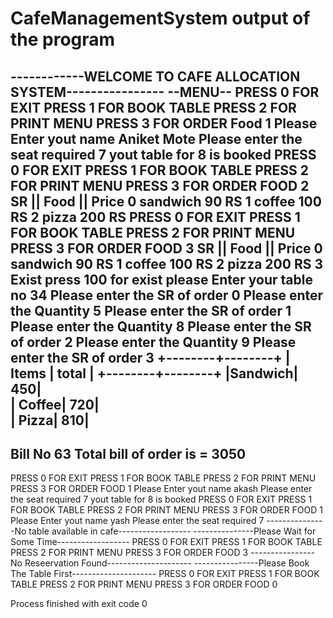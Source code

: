 # CafeManagementSystem    output of the program
------------WELCOME TO CAFE ALLOCATION SYSTEM----------------
--MENU--
PRESS 0 FOR EXIT
PRESS 1 FOR BOOK TABLE
PRESS 2 FOR PRINT MENU
PRESS 3 FOR ORDER Food
1
Please Enter yout name
Aniket Mote
Please enter the seat required
7
yout table for 8 is booked
PRESS 0 FOR EXIT
PRESS 1 FOR BOOK TABLE
PRESS 2 FOR PRINT MENU
PRESS 3 FOR ORDER FOOD
2
SR      ||     Food     ||     Price
0           sandwich       90 RS
1           coffee         100 RS
2           pizza          200 RS
PRESS 0 FOR EXIT
PRESS 1 FOR BOOK TABLE
PRESS 2 FOR PRINT MENU
PRESS 3 FOR ORDER FOOD
3
SR      ||     Food     ||     Price
0           sandwich       90 RS
1           coffee         100 RS
2           pizza          200 RS
3           Exist
press 100 for exist
please Enter your table no
34
Please enter the  SR  of order
0
Please enter the Quantity
5
Please enter the  SR  of order
1
Please enter the Quantity
8
Please enter the  SR  of order
2
Please enter the Quantity
9
Please enter the  SR  of order
3
+--------+--------+
|  Items | total |
+--------+--------+
|Sandwich|     450|    
|  Coffee|     720|    
|   Pizza|     810|    
---------------------------------------------
Bill No 63 Total bill of order is = 3050
---------------------------------------------
PRESS 0 FOR EXIT
PRESS 1 FOR BOOK TABLE
PRESS 2 FOR PRINT MENU
PRESS 3 FOR ORDER FOOD
1
Please Enter yout name
akash
Please enter the seat required
7
yout table for 8 is booked
PRESS 0 FOR EXIT
PRESS 1 FOR BOOK TABLE
PRESS 2 FOR PRINT MENU
PRESS 3 FOR ORDER FOOD
1
Please Enter yout name
yash
Please enter the seat required
7
---------------No table available in cafe------------------
---------------Please Wait for Some Time------------------
PRESS 0 FOR EXIT
PRESS 1 FOR BOOK TABLE
PRESS 2 FOR PRINT MENU
PRESS 3 FOR ORDER FOOD
3
----------------No Reseervation Found---------------------
----------------Please Book The Table First---------------------
PRESS 0 FOR EXIT
PRESS 1 FOR BOOK TABLE
PRESS 2 FOR PRINT MENU
PRESS 3 FOR ORDER FOOD
0

Process finished with exit code 0
